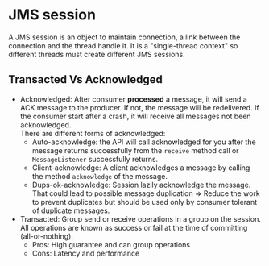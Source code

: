 # JMS session

A JMS session is an object to maintain connection, a link between the connection and the thread handle it. It is a "single-thread context" so different threads must create different JMS sessions.

## Transacted Vs Acknowledged

* Acknowledged:  After consumer __processed__ a message, it will send a ACK message to the producer. 
  If not, the message will be redelivered. If the consumer start after a crash, it will receive all messages not been acknowledged.  
  There are different forms of acknowledged:
  * Auto-acknowledge: the API will call acknowledged for you after the message returns successfully from the `receive` method call or `MessageListener` successfully returns.
  * Client-acknowledge: A client acknowledges a message by calling the method `acknowledge` of the message.
  * Dups-ok-acknowledge: Session lazily acknowledge the message.  
  That could lead to possible message duplication => Reduce the work to prevent duplicates but should be used only by consumer tolerant of duplicate messages.
* Transacted: Group send or receive operations in a group on the session. All operations are known as success or fail at the time of committing (all-or-nothing).
  * Pros: High guarantee and can group operations
  * Cons: Latency and performance
